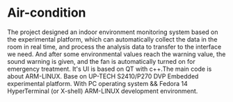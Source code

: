 # Air-condition
The project designed an indoor environment monitoring system based on the experimental platform, which can automatically collect the data in the room in real time, and process the analysis data to transfer to the interface we need. 
And after some environmental values reach the warning value, the sound warning is given, and the fan is automatically turned on for emergency treatment. 
It's UI is based on QT with c++.The main code is about ARM-LINUX.
Base on UP-TECH S2410/P270 DVP Embedded experimental platform. With PC operating system && Fedora 14 HyperTerminal (or X-shell) ARM-LINUX development environment.
